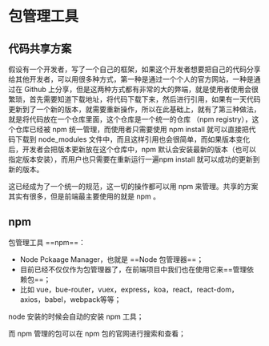 # 包管理工具

## 代码共享方案

假设有一个开发者，写了一个自己的框架，如果这个开发者想要把自己的代码分享给其他开发者，可以用很多种方式，第一种是通过一个个人的官方网站，一种是通过在 Github 上分享，但是这两种方式都有非常的大的弊端，就是使用者使用会很繁琐，首先需要知道下载地址，将代码下载下来，然后进行引用，如果有一天代码更新到了一个新的版本，就需要重新操作，所以在此基础上，就有了第三种做法，就是将代码放在一个仓库里面，这个仓库是一个统一的仓库 （npm registry），这个仓库已经被 npm 统一管理，而使用者只需要使用 npm install 就可以直接把代码下载到 node_modules 文件中，而且这样引用也会很简单，而如果版本变化后，开发者会把版本更新放在这个仓库中，npm 默认会安装最新的版本（也可以指定版本安装），而用户也只需要在重新运行一遍npm install 就可以成功的更新到新的版本。

这已经成为了一个统一的规范，这一切的操作都可以用 npm 来管理。共享的方案其实有很多，但是前端最主要使用的就是 npm 。

## npm

包管理工具 ==npm==：

- Node Pckaage Manager，也就是 ==Node 包管理器==；
- 目前已经不仅仅作为包管理器了，在前端项目中我们也在使用它来==管理依赖包==；
- 比如 vue，bue-router，vuex，express，koa，react，react-dom，axios，babel，webpack等等；

node 安装的时候会自动的安装 npm 工具；

而 npm 管理的包可以在 npm 包的官网进行搜索和查看；

